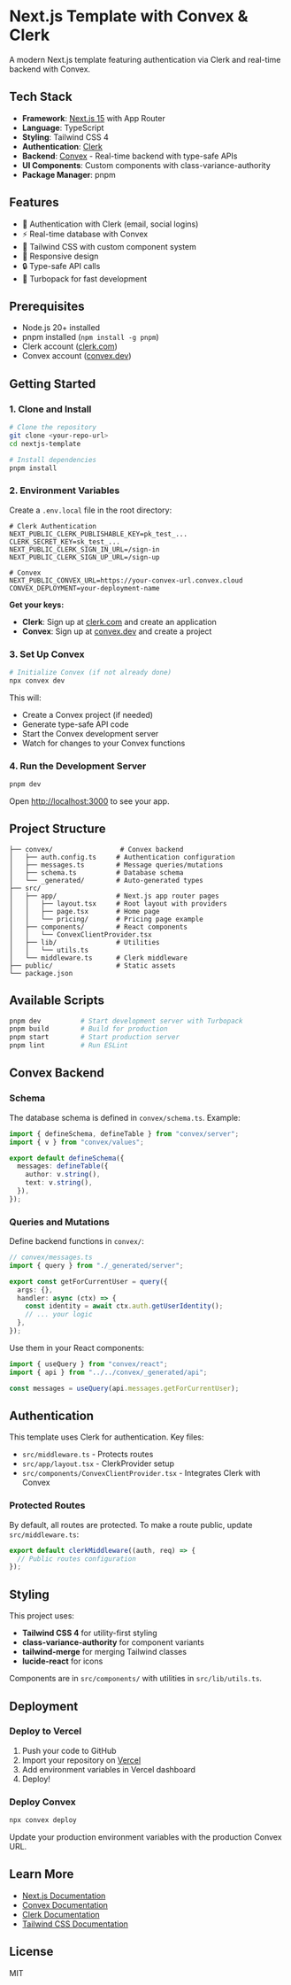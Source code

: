 # Next.js Template with Convex & Clerk

A modern Next.js template featuring authentication via Clerk and real-time backend with Convex.

## Tech Stack

- **Framework**: [Next.js 15](https://nextjs.org) with App Router
- **Language**: TypeScript
- **Styling**: Tailwind CSS 4
- **Authentication**: [Clerk](https://clerk.com)
- **Backend**: [Convex](https://convex.dev) - Real-time backend with type-safe APIs
- **UI Components**: Custom components with class-variance-authority
- **Package Manager**: pnpm

## Features

- 🔐 Authentication with Clerk (email, social logins)
- ⚡ Real-time database with Convex
- 🎨 Tailwind CSS with custom component system
- 📱 Responsive design
- 🔒 Type-safe API calls
- 🚀 Turbopack for fast development

## Prerequisites

- Node.js 20+ installed
- pnpm installed (`npm install -g pnpm`)
- Clerk account ([clerk.com](https://clerk.com))
- Convex account ([convex.dev](https://convex.dev))

## Getting Started

### 1. Clone and Install

```bash
# Clone the repository
git clone <your-repo-url>
cd nextjs-template

# Install dependencies
pnpm install
```

### 2. Environment Variables

Create a `.env.local` file in the root directory:

```env
# Clerk Authentication
NEXT_PUBLIC_CLERK_PUBLISHABLE_KEY=pk_test_...
CLERK_SECRET_KEY=sk_test_...
NEXT_PUBLIC_CLERK_SIGN_IN_URL=/sign-in
NEXT_PUBLIC_CLERK_SIGN_UP_URL=/sign-up

# Convex
NEXT_PUBLIC_CONVEX_URL=https://your-convex-url.convex.cloud
CONVEX_DEPLOYMENT=your-deployment-name
```

**Get your keys:**
- **Clerk**: Sign up at [clerk.com](https://clerk.com) and create an application
- **Convex**: Sign up at [convex.dev](https://convex.dev) and create a project

### 3. Set Up Convex

```bash
# Initialize Convex (if not already done)
npx convex dev
```

This will:
- Create a Convex project (if needed)
- Generate type-safe API code
- Start the Convex development server
- Watch for changes to your Convex functions

### 4. Run the Development Server

```bash
pnpm dev
```

Open [http://localhost:3000](http://localhost:3000) to see your app.

## Project Structure

```
├── convex/                 # Convex backend
│   ├── auth.config.ts     # Authentication configuration
│   ├── messages.ts        # Message queries/mutations
│   ├── schema.ts          # Database schema
│   └── _generated/        # Auto-generated types
├── src/
│   ├── app/               # Next.js app router pages
│   │   ├── layout.tsx     # Root layout with providers
│   │   ├── page.tsx       # Home page
│   │   └── pricing/       # Pricing page example
│   ├── components/        # React components
│   │   └── ConvexClientProvider.tsx
│   ├── lib/               # Utilities
│   │   └── utils.ts
│   └── middleware.ts      # Clerk middleware
├── public/                # Static assets
└── package.json
```

## Available Scripts

```bash
pnpm dev          # Start development server with Turbopack
pnpm build        # Build for production
pnpm start        # Start production server
pnpm lint         # Run ESLint
```

## Convex Backend

### Schema

The database schema is defined in `convex/schema.ts`. Example:

```typescript
import { defineSchema, defineTable } from "convex/server";
import { v } from "convex/values";

export default defineSchema({
  messages: defineTable({
    author: v.string(),
    text: v.string(),
  }),
});
```

### Queries and Mutations

Define backend functions in `convex/`:

```typescript
// convex/messages.ts
import { query } from "./_generated/server";

export const getForCurrentUser = query({
  args: {},
  handler: async (ctx) => {
    const identity = await ctx.auth.getUserIdentity();
    // ... your logic
  },
});
```

Use them in your React components:

```typescript
import { useQuery } from "convex/react";
import { api } from "../../convex/_generated/api";

const messages = useQuery(api.messages.getForCurrentUser);
```

## Authentication

This template uses Clerk for authentication. Key files:

- `src/middleware.ts` - Protects routes
- `src/app/layout.tsx` - ClerkProvider setup
- `src/components/ConvexClientProvider.tsx` - Integrates Clerk with Convex

### Protected Routes

By default, all routes are protected. To make a route public, update `src/middleware.ts`:

```typescript
export default clerkMiddleware((auth, req) => {
  // Public routes configuration
});
```

## Styling

This project uses:
- **Tailwind CSS 4** for utility-first styling
- **class-variance-authority** for component variants
- **tailwind-merge** for merging Tailwind classes
- **lucide-react** for icons

Components are in `src/components/` with utilities in `src/lib/utils.ts`.

## Deployment

### Deploy to Vercel

1. Push your code to GitHub
2. Import your repository on [Vercel](https://vercel.com)
3. Add environment variables in Vercel dashboard
4. Deploy!

### Deploy Convex

```bash
npx convex deploy
```

Update your production environment variables with the production Convex URL.

## Learn More

- [Next.js Documentation](https://nextjs.org/docs)
- [Convex Documentation](https://docs.convex.dev)
- [Clerk Documentation](https://clerk.com/docs)
- [Tailwind CSS Documentation](https://tailwindcss.com/docs)

## License

MIT
